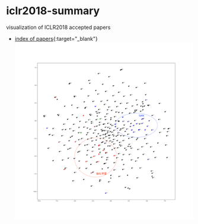 # iclr2018-summary
visualization of ICLR2018 accepted papers
- [index of papers](https://github.com/ven-kyoshiro/iclr2018-summary/blob/master/papers.md){:target="_blank"}
![vidualization of papers](https://raw.githubusercontent.com/ven-kyoshiro/iclr2018-summary/master/tsne.png)
